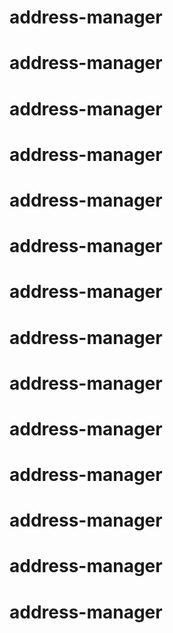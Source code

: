 # address-manager
# address-manager
# address-manager
# address-manager
# address-manager
# address-manager
# address-manager
# address-manager
# address-manager
# address-manager
# address-manager
# address-manager
# address-manager
# address-manager

